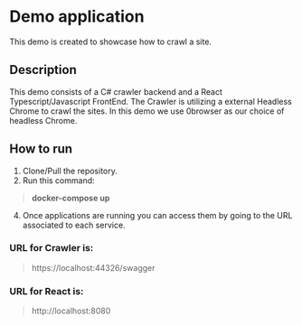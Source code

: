 # Demo application

This demo is created to showcase how to crawl a site.

## Description

This demo consists of a C# crawler backend and a React Typescript/Javascript FrontEnd. The Crawler is utilizing a external Headless Chrome to crawl the sites. In this demo we use 0browser as our choice of headless Chrome.

## How to run

1. Clone/Pull the repository.
2. Run this command:
> **docker-compose up** 
4. Once applications are running you can access them by going to the URL associated to each service.

### URL for Crawler is: 
> https://localhost:44326/swagger
### URL for React is: 
> http://localhost:8080 
